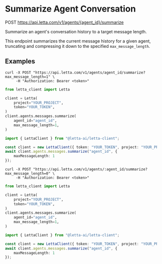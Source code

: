 # Summarize Agent Conversation

POST https://api.letta.com/v1/agents/{agent_id}/summarize

Summarize an agent's conversation history to a target message length.

This endpoint summarizes the current message history for a given agent,
truncating and compressing it down to the specified `max_message_length`.

## Examples

```shell
curl -X POST "https://api.letta.com/v1/agents/agent_id/summarize?max_message_length=1" \
     -H "Authorization: Bearer <token>"
```

```python
from letta_client import Letta

client = Letta(
    project="YOUR_PROJECT",
    token="YOUR_TOKEN",
)
client.agents.messages.summarize(
    agent_id="agent_id",
    max_message_length=1,
)

```

```typescript
import { LettaClient } from "@letta-ai/letta-client";

const client = new LettaClient({ token: "YOUR_TOKEN", project: "YOUR_PROJECT" });
await client.agents.messages.summarize("agent_id", {
    maxMessageLength: 1
});

```

```shell
curl -X POST "https://api.letta.com/v1/agents/:agent_id/summarize?max_message_length=0" \
     -H "Authorization: Bearer <token>"
```

```python
from letta_client import Letta

client = Letta(
    project="YOUR_PROJECT",
    token="YOUR_TOKEN",
)
client.agents.messages.summarize(
    agent_id="agent_id",
    max_message_length=1,
)

```

```typescript
import { LettaClient } from "@letta-ai/letta-client";

const client = new LettaClient({ token: "YOUR_TOKEN", project: "YOUR_PROJECT" });
await client.agents.messages.summarize("agent_id", {
    maxMessageLength: 1
});

```